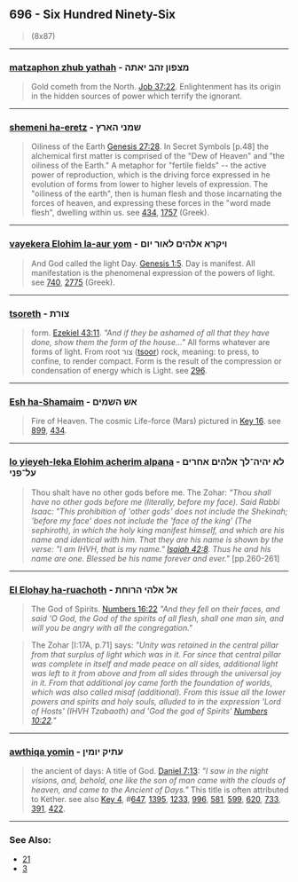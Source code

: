 ## 696 - Six Hundred Ninety-Six
> (8x87)

---

### [matzaphon zhub yathah](/keys/MTzPVN.ZHB.IAThH) - מצפון זהב יאתה
> Gold cometh from the North. [Job 37:22](http://biblehub.com/job/37-22.htm). Enlightenment has its origin in the hidden sources of power which terrify the ignorant.

---

### [shemeni ha-eretz](/keys/ShMNI.HARTz) - שמני הארץ
> Oiliness of the Earth [Genesis 27:28](http://biblehub.com/genesis/27-28.htm). In Secret Symbols [p.48] the alchemical first matter is comprised of the "Dew of Heaven" and "the oiliness of the Earth." A metaphor for "fertile fields" -- the active power of reproduction, which is the driving force expressed in he evolution of forms from lower to higher levels of expression. The "oiliness of the earth", then is human flesh and those incarnating the forces of heaven, and expressing these forces in the "word made flesh", dwelling within us. see [434](434), [1757](1757) (Greek).

---

### [vayekera Elohim la-aur yom](/keys/VIQRA.ALHIM.LAVR.IVM) - ויקרא אלהים לאור יום
> And God called the light Day. [Genesis 1:5](http://biblehub.com//.htm). Day is manifest. All manifestation is the phenomenal expression of the powers of light. see [740](740), [2775](2775) (Greek).

---

### [tsoreth](/keys/TzVRTh) - צורת
> form. [Ezekiel 43:11](http://biblehub.com/ezekiel/43-11.htm). *"And if they be ashamed of all that they have done, show them the form of the house..."* All forms whatever are forms of light. From root צור ([tsoor](/keys/TzVR)) rock, meaning: to press, to confine, to render compact. Form is the result of the compression or condensation of energy which is Light. see [296](296).

---

### [Esh ha-Shamaim](/keys/ASh.HShMIM) - אש השמים
> Fire of Heaven. The cosmic Life-force (Mars) pictured in [Key 16](16). see [899](899), [434](434).

---

### [lo yieyeh-leka Elohim acherim alpana](/keys/LA.IHIH-LK.ALHIM.AChRIM.OL-PNI) - לא יהיה־לך אלהים אחרים על־פני
> Thou shalt have no other gods before me. The Zohar: *"Thou shall have no other gods before me (literally, before my face). Said Rabbi Isaac: "This prohibition of 'other gods' does not include the Shekinah; 'before my face' does not include the 'face of the king' (The sephiroth), in which the holy king manifest himself, and which are his name and identical with him. That they are his name is shown by the verse: "I am IHVH, that is my name." [Isaiah 42:8](http://biblehub.com/isaiah/42-8.htm). Thus he and his name are one. Blessed be his name forever and ever."* [pp.260-261]

---

### [El Elohay ha-ruachoth](/keys/AL.ALHI.HRVChTh) - אל אלהי הרוחת
> The God of Spirits. [Numbers 16:22](http://biblehub.com/numbers/16-22.htm) *"And they fell on their faces, and said 'O God, the God of the spirits of all flesh, shall one man sin, and will you be angry with all the congregation."*

> The Zohar [I:17A, p.71] says: *"Unity was retained in the central pillar from that surplus of light which was in it. For since that central pillar was complete in itself and made peace on all sides, additional light was left to it from above and from all sides through the universal joy in it. From that additional joy came forth the foundation of worlds, which was also called misaf (additional). From this issue all the lower powers and spirits and holy souls, alluded to in the expression 'Lord of Hosts' (IHVH Tzabaoth) and 'God the god of Spirits' [Numbers 10:22](http://biblehub.com/numbers/10-22.htm)."*

---

### [awthiqa yomin](/keys/OThIQ.IVMIN) - עתיק יומין
> the ancient of days: A title of God. [Daniel 7:13](http://biblehub.com/daniel/7-13.htm): *"I saw in the night visions, and, behold, one like the son of man came with the clouds of heaven, and came to the Ancient of Days."* This title is often attributed to Kether. see also [Key 4](4), #[647](647), [1395](1395), [1233](1233), [996](996), [581](581), [599](599), [620](620), [733](733), [391](391), [422](422).

---

### See Also:

- [21](21)
- [3](3)
